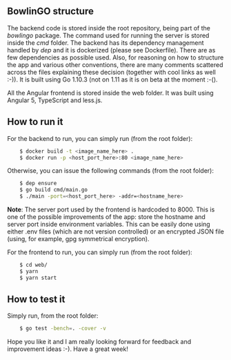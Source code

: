 ## BowlinGO structure

The backend code is stored inside the root repository, being part of the *bowlingo* package. The command used for running 
the server is stored inside the *cmd* folder. The backend has its dependency management handled by *dep* and it is dockerized 
(please see Dockerfile). There are as few dependencies as possible used. Also, for reasoning on how to structure the app and 
various other conventions, there are many comments scattered across the files explaining these decision (together with cool 
links as well :-)). It is built using Go 1.10.3 (not on 1.11 as it is on beta at the moment :-().

All the Angular frontend is stored inside the web folder. It was built using Angular 5, TypeScript and less.js.

## How to run it

For the backend to run, you can simply run (from the root folder):
```bash 
	$ docker build -t <image_name_here> .
	$ docker run -p <host_port_here>:80 <image_name_here>
```

Otherwise, you can issue the following commands (from the root folder):
```bash
	$ dep ensure
	$ go build cmd/main.go
	$ ./main -port=<host_port_here> -addr=<hostname_here>
```

**Note**: The server port used by the frontend is hardcoded to 8000. This is one of the possible improvements of the app: store the 
hostname and server port inside environment variables. This can be easily done using either .env files (which are not version 
controlled) or an encrypted JSON file (using, for example, gpg symmetrical encryption). 

For the frontend to run, you can simply run (from the root folder):
```bash
	$ cd web/
	$ yarn
	$ yarn start
```

## How to test it

Simply run, from the root folder:
```bash
	$ go test -bench=. -cover -v
```

Hope you like it and I am really looking forward for feedback and improvement ideas :-). Have a great week!
